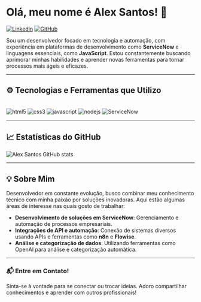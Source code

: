 # Olá, meu nome é Alex Santos! 🙌

[![Linkedin](https://img.shields.io/badge/LinkedIn-0077B5?style=for-the-badge&logo=linkedin&logoColor=white)](https://www.linkedin.com/in/alexjpa/) 
[![GitHub](https://img.shields.io/github/followers/alexjpa?style=for-the-badge)](https://github.com/alexjpa)

Sou um desenvolvedor focado em tecnologia e automação, com experiência em plataformas de desenvolvimento como **ServiceNow** e linguagens essenciais, como **JavaScript**. Estou constantemente buscando aprimorar minhas habilidades e aprender novas ferramentas para tornar processos mais ágeis e eficazes.

---

## ⚙️ Tecnologias e Ferramentas que Utilizo
<div style="display: inline_block"><br />
<img align="center" alt="html5" src="https://img.shields.io/badge/HTML5-E34F26?style=for-the-badge&logo=html5&logoColor=white" />
<img align="center" alt="css3" src="https://img.shields.io/badge/CSS3-1572B6?style=for-the-badge&logo=css3&logoColor=white" />
<img align="center" alt="javascript" src="https://img.shields.io/badge/JavaScript-F7DF1E?style=for-the-badge&logo=javascript&logoColor=black" />
<img align="center" alt="nodejs" src="https://img.shields.io/badge/Node.js-43853D?style=for-the-badge&logo=node.js&logoColor=white" />
<img align="center" alt="ServiceNow" src="https://img.shields.io/badge/ServiceNow-5A29E4?style=for-the-badge&logo=servicenow&logoColor=white" />
</div>

---

## 📈 Estatísticas do GitHub
![Alex Santos GitHub stats](https://github-readme-stats.vercel.app/api?username=alexjpa&show_icons=true&theme=shadow_blue)

---

## 💡 Sobre Mim
Desenvolvedor em constante evolução, busco combinar meu conhecimento técnico com minha paixão por soluções inovadoras. Aqui estão algumas áreas de interesse nas quais gosto de trabalhar:

- **Desenvolvimento de soluções em ServiceNow**: Gerenciamento e automação de processos empresariais.
- **Integrações de API e automação**: Conexão de sistemas diversos usando APIs e ferramentas como **n8n** e **Flowise**.
- **Análise e categorização de dados**: Utilizando ferramentas como OpenAI para análise e categorização automática.

---

### 📬 Entre em Contato!
Sinta-se à vontade para se conectar ou trocar ideias. Adoro compartilhar conhecimentos e aprender com outros profissionais!
